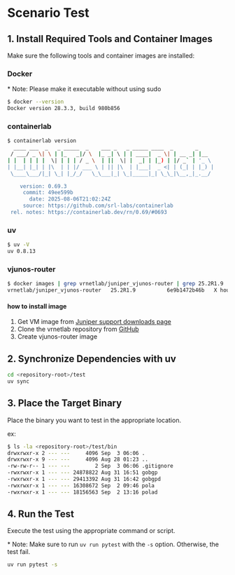 # Scenario Test

## 1. Install Required Tools and Container Images

Make sure the following tools and container images are installed:

### Docker

\* Note: Please make it executable without using sudo

```bash
$ docker --version
Docker version 28.3.3, build 980b856
```

### containerlab

```bash
$ containerlab version
  ____ ___  _   _ _____  _    ___ _   _ _____ ____  _       _
 / ___/ _ \| \ | |_   _|/ \  |_ _| \ | | ____|  _ \| | __ _| |__
| |  | | | |  \| | | | / _ \  | ||  \| |  _| | |_) | |/ _` | '_ \
| |__| |_| | |\  | | |/ ___ \ | || |\  | |___|  _ <| | (_| | |_) |
 \____\___/|_| \_| |_/_/   \_\___|_| \_|_____|_| \_\_|\__,_|_.__/

    version: 0.69.3
     commit: 49ee599b
       date: 2025-08-06T21:02:24Z
     source: https://github.com/srl-labs/containerlab
 rel. notes: https://containerlab.dev/rn/0.69/#0693
```

### uv

```bash
$ uv -V
uv 0.8.13
```

### vjunos-router

```bash
$ docker images | grep vrnetlab/juniper_vjunos-router | grep 25.2R1.9
vrnetlab/juniper_vjunos-router   25.2R1.9          6e9b1472b46b   X hours/days ago   4.18GB
```

#### how to install image

1. Get VM image from [Juniper support downloads page](https://support.juniper.net/support/downloads/)
2. Clone the vrnetlab repository from [GitHub](https://github.com/srl-labs/vrnetlab/tree/master)
3. Create vjunos-router image

## 2. Synchronize Dependencies with uv

```bash
cd <repository-root>/test
uv sync
```

## 3. Place the Target Binary

Place the binary you want to test in the appropriate location.

ex:

```bash
$ ls -la <repository-root>/test/bin
drwxrwxr-x 2 --- ---     4096 Sep  3 06:06 .
drwxrwxr-x 9 --- ---     4096 Aug 28 01:23 ..
-rw-rw-r-- 1 --- ---        2 Sep  3 06:06 .gitignore
-rwxrwxr-x 1 --- --- 24878822 Aug 31 16:51 gobgp
-rwxrwxr-x 1 --- --- 29413392 Aug 31 16:42 gobgpd
-rwxrwxr-x 1 --- --- 16308672 Sep  2 09:46 pola
-rwxrwxr-x 1 --- --- 18156563 Sep  2 13:16 polad
```

## 4. Run the Test

Execute the test using the appropriate command or script.

\* Note: Make sure to run `uv run pytest` with the `-s` option. Otherwise, the test fail.

```bash
uv run pytest -s
```
